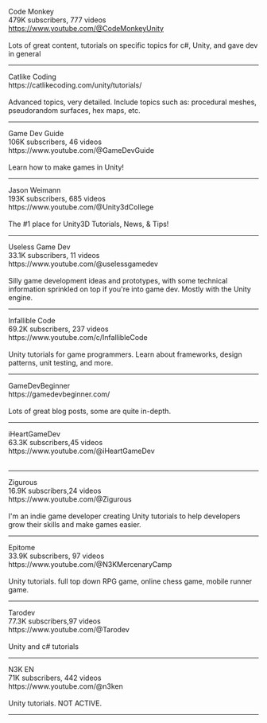Code Monkey<br>479K subscribers, 777 videos<br>
https://www.youtube.com/@CodeMonkeyUnity
<br><br>Lots of great content, tutorials on specific topics for c#, Unity, and gave dev in general<br>
<hr>
Catlike Coding<br>
https://catlikecoding.com/unity/tutorials/
<br><br>Advanced topics, very detailed. Include topics such as: procedural meshes, pseudorandom surfaces, hex maps, etc.
<hr>
Game Dev Guide<br>
106K subscribers, 46 videos<br>
https://www.youtube.com/@GameDevGuide
<br><br>Learn how to make games in Unity!<br>
<hr>
Jason Weimann<br>
193K subscribers, 685 videos<br>
https://www.youtube.com/@Unity3dCollege  
<br><br>The #1 place for Unity3D Tutorials, News, & Tips!<br>  
<hr>
Useless Game Dev<br>
33.1K subscribers, 11 videos<br>
https://www.youtube.com/@uselessgamedev
<br><br>Silly game development ideas and prototypes, with some technical information sprinkled on top if you're into game dev.
Mostly with the Unity engine.
<hr>
Infallible Code<br>69.2K subscribers, 237 videos<br>
https://www.youtube.com/c/InfallibleCode
<br><br>Unity tutorials for game programmers. Learn about frameworks, design patterns, unit testing, and more.
<hr>
GameDevBeginner<br>
https://gamedevbeginner.com/
<br><br>Lots of great blog posts, some are quite in-depth. 
<hr>
iHeartGameDev<br>63.3K subscribers,45 videos<br>
https://www.youtube.com/@iHeartGameDev
<br><br><hr>
Zigurous<br>16.9K subscribers,24 videos<br>
https://www.youtube.com/@Zigurous
<br><br>I'm an indie game developer creating Unity tutorials to help developers grow their skills and make games easier.
<hr>
Epitome<br>33.9K subscribers, 97 videos<br>
https://www.youtube.com/@N3KMercenaryCamp
<br><br>Unity tutorials. full top down RPG game, online chess game, mobile runner game.
<hr>
Tarodev<br>77.3K subscribers,97 videos<br>
https://www.youtube.com/@Tarodev
<br><br>Unity and c# tutorials
<hr>
N3K EN<br>71K subscribers, 442 videos<br>
https://www.youtube.com/@n3ken
<br><br>Unity tutorials. NOT ACTIVE.
<hr>
